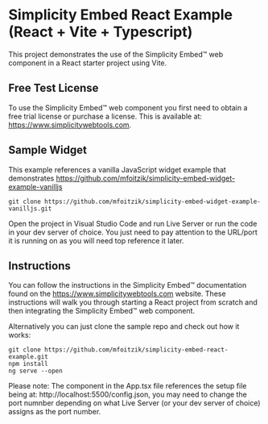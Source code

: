 # Simplicity Embed React Example (React + Vite + Typescript)

This project demonstrates the use of the Simplicity Embed&trade; web component in a React starter project using Vite.

## Free Test License
To use the Simplicity Embed&trade; web component you first need to obtain a free trial license or purchase a license. This is available at: <https://www.simplicitywebtools.com>.

## Sample Widget
This example references a vanilla JavaScript widget example that demonstrates 
<https://github.com/mfoitzik/simplicity-embed-widget-example-vanilljs>
```
git clone https://github.com/mfoitzik/simplicity-embed-widget-example-vanilljs.git
```
Open the project in Visual Studio Code and run Live Server or run the code in your dev server of choice. You just need to pay attention to the URL/port it is running on as you will need top reference it later.

## Instructions
You can follow the instructions in the Simplicity Embed&trade; documentation found on the <https://www.simplicitywebtools.com> website. These instructions will walk you through starting a React project from scratch and then integrating the Simplicity Embed&trade; web component.

Alternatively you can just clone the sample repo and check out how it works:

```
git clone https://github.com/mfoitzik/simplicity-embed-react-example.git
npm install
ng serve --open
```

Please note: The <simplicity-embed> component in the App.tsx file references the setup file being at: http://localhost:5500/config.json, you may need to change the port numnber depending on what Live Server (or your dev server of choice) assigns as the port number.
